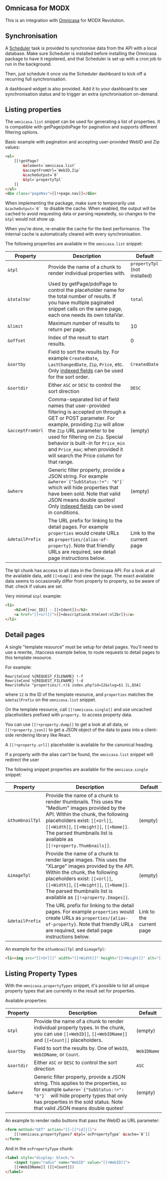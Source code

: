 Omnicasa for MODX
-----------------

This is an integration with [Omnicasa](https://www.omnicasa.com/) for MODX Revolution.


## Synchronisation

A [Scheduler](https://modmore.com/extras/scheduler/) task is provided to synchronise data from the API with a local database. Make sure Scheduler is installed before installing the Omnicasa package to have it registered, and that Scheduler is set up with a cron job to run in the background. 

Then, just schedule it once via the Scheduler dashboard to kick off a recurring full synchronisation. 

A dashboard widget is also provided. Add it to your dashboard to see synchronisation status and to trigger an extra synchronisation on-demand.

## Listing properties

The `omnicasa.list` snippet can be used for generating a list of properties. It is compatible with getPage/pdoPage for pagination and supports different filtering options.

Basic example with pagination and accepting user-provided WebID and Zip values:

```html 
<ul>
    [[!getPage? 
        &element=`omnicasa.list` 
        &acceptFromUrl=`WebID,Zip` 
        &cacheOutput=`0` 
        &tpl=`propertyTpl`
    ]]
</ul>
<div class="pageNav">[[!+page.nav]]</div>
```

When implementing the package, make sure to temporarily use ``&cacheOutput=`0` `` to disable the cache. When enabled, the output will be cached to avoid requesting data or parsing repeatedly, so changes to the `&tpl` would not show up. 

When you're done, re-enable the cache for the best performance. The internal cache is automatically cleared with every synchronisation.

The following properties are available in the `omnicasa.list` snippet:

| Property         | Description                                                                                                                                                                                                                                                                                                                                     | Default                       |
|------------------|-------------------------------------------------------------------------------------------------------------------------------------------------------------------------------------------------------------------------------------------------------------------------------------------------------------------------------------------------|-------------------------------|
| `&tpl`           | Provide the name of a chunk to render individual properties with.                                                                                                                                                                                                                                                                               | `propertyTpl` (not installed) |
| `&totalVar`      | Used by getPage/pdoPage to control the placeholder name for the total number of results. If you have multiple paginated snippet calls on the same page, each one needs its own totalVar.                                                                                                                                                        | `total`                       |
| `&limit`         | Maximum number of results to return per page.                                                                                                                                                                                                                                                                                                   | 10                            |
| `&offset`        | Index of the result to start results.                                                                                                                                                                                                                                                                                                           | 0                             |
| `&sortby`        | Field to sort the results by. For example `CreatedDate`, `LastChangedDate`, `Zip`, `Price`, etc. Only [indexed fields](https://github.com/modmore/Omnicasa/blob/main/omnicasa.mysql.schema.xml) can be used for the sort order.                                                                                                                 | `CreatedDate`                 |
| `&sortdir`       | Either `ASC` or `DESC` to control the sort direction                                                                                                                                                                                                                                                                                            | `DESC`                        |
| `&acceptFromUrl` | Comma-separated list of field names that user-provided filtering is accepted on through a GET or POST parameter. For example, providing `Zip` will allow the `Zip` URL parameter to be used for filtering on `Zip`. Special behavior is built-in for `Price_min` and `Price_max`; when provided it will search the Price column for that range. | (empty)                       |
| `&where`         | Generic filter property, provide a JSON string. For example ```&where=`{"SubStatus:!=": "6"}` ``` which will hide properties that have been sold. Note that valid JSON means double quotes! Only [indexed fields](https://github.com/modmore/Omnicasa/blob/main/omnicasa.mysql.schema.xml) can be used in conditions.                           | (empty)                       |
| `&detailPrefix`  | The URL prefix for linking to the detail pages. For example `properties` would create URLs as `properties/{alias-of-property}`. Note that friendly URLs are required, see detail page instructions below.                                                                                                                                       | Link to the current page      |

The tpl chunk has access to all data in the Omnicasa API. For a look at all the available data, add `[[+dump]]` and view the page. The exact available data seems to occasionally differ from property to property, so be aware of that: check if values are set.

Very minimal `&tpl` example:

```html 
<li>
    <h2>#[[+oc_ID]] - [[+Ident]]</h2>
    <a href="[[+url]]">[[+descriptionA:htmlent:nl2br]]</a>
</li>
```

## Detail pages

A single "template resource" must be setup for detail pages. You'll need to use a rewrite, .htaccess example below, to route requests to detail pages to this template resource.

For example:

```
RewriteCond %{REQUEST_FILENAME} !-f
RewriteCond %{REQUEST_FILENAME} !-d
RewriteRule ^properties/(.+)$ index.php?id=12&slug=$1 [L,QSA]
```

where `12` is the ID of the template resource, and `properties` matches the `&detailPrefix` on the `omnicasa.list` snippet.

On the template resource, call `[[!omnicasa.single]]` and use uncached placeholders prefixed with `property.` to access property data. 

You can use `[[!+property.dump]]` to get a look at all data, or `[[!+property.json]]` to get a JSON object of the data to pass into a client-side rendering library like React. 

A `[[!+property.url]]` placeholder is available for the canonical heading.

If a property with the alias can't be found, the `omnicasa.list` snippet will redirect the user 

The following snippet properties are available for the `omnicasa.single` snippet:

| Property        | Description                                                                                                                                                                                                                                                                            | Default                       |
|-----------------|----------------------------------------------------------------------------------------------------------------------------------------------------------------------------------------------------------------------------------------------------------------------------------------|-------------------------------|
| `&thumbnailTpl` | Provide the name of a chunk to render thumbnails. This uses the "Medium" images provided by the API. Within the chunk, the following placeholders exist: `[[+Url]]`, `[[+Width]]`, `[[+Height]]`, `[[+Name]]`. The parsed thumbnails list is available as `[[!+property.Thumbnails]]`. | (empty)                       |
| `&imageTpl`     | Provide the name of a chunk to render large images. This uses the "XLarge" images provided by the API. Within the chunk, the following placeholders exist: `[[+Url]]`, `[[+Width]]`, `[[+Height]]`, `[[+Name]]`. The parsed thumbnails list is available as `[[!+property.Images]]`.   | (empty)                       |
| `&detailPrefix` | The URL prefix for linking to the detail pages. For example `properties` would create URLs as `properties/{alias-of-property}`. Note that friendly URLs are required, see detail page instructions below.                                                                              | Link to the current page      |

An example for the `&thumbnailTpl` and `&imageTpl`:

```html
<li><img src="[[+Url]]" width="[[+Width]]" height="[[+Height]]" alt="[[+Name:htmlent]]"></li>
```

## Listing Property Types

With the `omnicasa.propertyTypes` snippet, it's possible to list all unique property types that are currently in the result set for properties. 

Available properties:

| Property         | Description                                                                                                                                                                                                                                          | Default                  |
|------------------|------------------------------------------------------------------------------------------------------------------------------------------------------------------------------------------------------------------------------------------------------|--------------------------|
| `&tpl`           | Provide the name of a chunk to render individual property types. In the chunk, you can use `[[+WebID]]`, `[[+WebIDName]]` and `[[+Count]]` placeholders.                                                                                             | (empty)                  |
| `&sortby`        | Field to sort the results by. One of `WebID`, `WebIDName`, or `Count`.                                                                                                                                                                               | `WebIDName`              |
| `&sortdir`       | Either `ASC` or `DESC` to control the sort direction                                                                                                                                                                                                 | `ASC`                    |
| `&where`         | Generic filter property, provide a JSON string. This applies to the properties, so for example ```&where=`{"SubStatus:!=": "6"}` ``` will hide property types that only has properties in the sold status. Note that valid JSON means double quotes! | (empty)                  |

An example to render radio buttons that pass the WebID as URL parameter:

```html 
<form method="GET" action="[[~[[*id]]]]">
    [[!omnicasa.propertyTypes? &tpl=`ocPropertyType` &cache=`0`]]
</form>
```

And in the `ocPropertyType` chunk:

```html 
<label style="display: block;">
    <input type="radio" name="WebID" value="[[+WebID]]">
    [[+WebIDName]] ([[+Count]]) 
</label>
```



